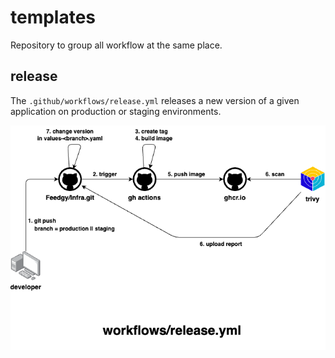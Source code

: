 # templates

Repository to group all workflow at the same place.

## release

The `.github/workflows/release.yml` releases a new version of a given application on production or staging environments.

![.github/workflows/release.yml](diagrams/img/release.png "Release workflows")
